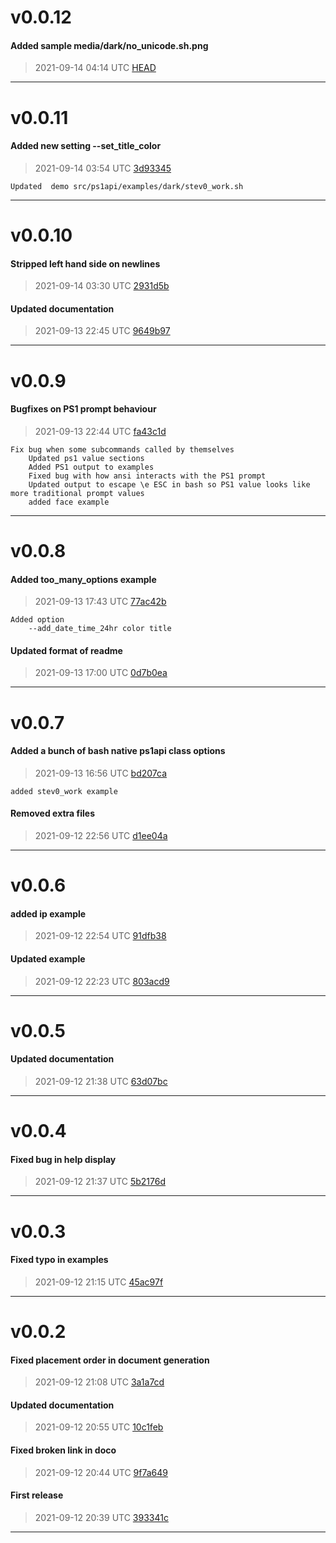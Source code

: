 # v0.0.12
#### Added sample media/dark/no_unicode.sh.png
> 2021-09-14 04:14 UTC [HEAD](https://github.com/shollingsworth/ps1/commit/HEAD)

---
# v0.0.11
#### Added new setting --set_title_color
> 2021-09-14 03:54 UTC [3d93345](https://github.com/shollingsworth/ps1/commit/3d93345bd481843db816548590f1889df5acb28b)

```
Updated  demo src/ps1api/examples/dark/stev0_work.sh
```
---
# v0.0.10
#### Stripped left hand side on newlines
> 2021-09-14 03:30 UTC [2931d5b](https://github.com/shollingsworth/ps1/commit/2931d5b1e7d43ebffa093f52e7727887a10b5173)

#### Updated documentation
> 2021-09-13 22:45 UTC [9649b97](https://github.com/shollingsworth/ps1/commit/9649b970075068e1c3c51f0c281b6b7f26ba1c59)

---
# v0.0.9
#### Bugfixes on PS1 prompt behaviour
> 2021-09-13 22:44 UTC [fa43c1d](https://github.com/shollingsworth/ps1/commit/fa43c1d11db70f486fb775a58d300837ea123691)

```
Fix bug when some subcommands called by themselves
    Updated ps1 value sections
    Added PS1 output to examples
    Fixed bug with how ansi interacts with the PS1 prompt
    Updated output to escape \e ESC in bash so PS1 value looks like more traditional prompt values
    added face example
```
---
# v0.0.8
#### Added too_many_options example
> 2021-09-13 17:43 UTC [77ac42b](https://github.com/shollingsworth/ps1/commit/77ac42b35c9e82b8047534b0b404b614e32f5a43)

```
Added option
    --add_date_time_24hr color title
```
#### Updated format of readme
> 2021-09-13 17:00 UTC [0d7b0ea](https://github.com/shollingsworth/ps1/commit/0d7b0eaa2d27a9253cffcf5df991f6899dcfe8dd)

---
# v0.0.7
#### Added a bunch of bash native ps1api class options
> 2021-09-13 16:56 UTC [bd207ca](https://github.com/shollingsworth/ps1/commit/bd207caadddbd33eff5b9e1ae3892170bc7c887b)

```
added stev0_work example
```
#### Removed extra files
> 2021-09-12 22:56 UTC [d1ee04a](https://github.com/shollingsworth/ps1/commit/d1ee04a4ea2c098262df3a53a125b5c9f55d861e)

---
# v0.0.6
#### added ip example
> 2021-09-12 22:54 UTC [91dfb38](https://github.com/shollingsworth/ps1/commit/91dfb38225352336ce427e86d3286c205c4b343e)

#### Updated example
> 2021-09-12 22:23 UTC [803acd9](https://github.com/shollingsworth/ps1/commit/803acd9521d26e60a6e181632a6362830b8416e3)

---
# v0.0.5
#### Updated documentation
> 2021-09-12 21:38 UTC [63d07bc](https://github.com/shollingsworth/ps1/commit/63d07bc1de48846b4093904583fba11f6c778a79)

---
# v0.0.4
#### Fixed bug in help display
> 2021-09-12 21:37 UTC [5b2176d](https://github.com/shollingsworth/ps1/commit/5b2176d1b1f5518a178a9bbfd876afe1fa35a01e)

---
# v0.0.3
#### Fixed typo in examples
> 2021-09-12 21:15 UTC [45ac97f](https://github.com/shollingsworth/ps1/commit/45ac97f54a191f987842bb8af7bd6ae2c8a7ba36)

---
# v0.0.2
#### Fixed placement order in document generation
> 2021-09-12 21:08 UTC [3a1a7cd](https://github.com/shollingsworth/ps1/commit/3a1a7cd040d75ebeef97ba4baf5dce1a24462810)

#### Updated documentation
> 2021-09-12 20:55 UTC [10c1feb](https://github.com/shollingsworth/ps1/commit/10c1febe003bc0bf44989aa7c867e645da556f0b)

#### Fixed broken link in doco
> 2021-09-12 20:44 UTC [9f7a649](https://github.com/shollingsworth/ps1/commit/9f7a649b8a7c29e5958886bed804b57414217446)

#### First release
> 2021-09-12 20:39 UTC [393341c](https://github.com/shollingsworth/ps1/commit/393341c8d93b4ec523e5b4f77e921b29142e206d)

---